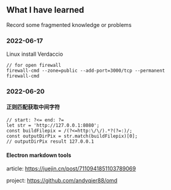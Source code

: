 ## What I have learned 
Record some fragmented knowledge or problems
### 2022-06-17
Linux install Verdaccio
```
// for open firewall 
firewall-cmd --zone=public --add-port=3000/tcp --permanent
firewall-cmd
```


### 2022-06-20
#### 正则匹配获取中间字符
```
// start: ?<= end: ?=
let str = 'http://127.0.0.1:8080';
const buildFilepix = /(?<=http:\/\/).*?(?=:)/;
const outputDirPix = str.match(buildFilepix)[0];
// outputDirPix result 127.0.0.1
```

#### Electron markdown tools
article: https://juejin.cn/post/7110941851103789069

project: https://github.com/andyqier88/omd

